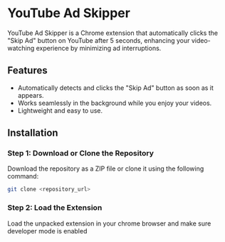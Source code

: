 # YouTube Ad Skipper

YouTube Ad Skipper is a Chrome extension that automatically clicks the "Skip Ad" button on YouTube after 5 seconds, enhancing your video-watching experience by minimizing ad interruptions.

## Features

- Automatically detects and clicks the "Skip Ad" button as soon as it appears.
- Works seamlessly in the background while you enjoy your videos.
- Lightweight and easy to use.

## Installation

### Step 1: Download or Clone the Repository

Download the repository as a ZIP file or clone it using the following command:

```sh
git clone <repository_url>
```

### Step 2: Load the Extension

Load the unpacked extension in your chrome browser and make sure developer mode is enabled